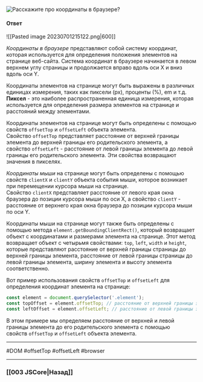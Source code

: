 ![Расскажите про координаты в браузере?](https://youtu.be/70VnuTXi4Wk?t=644)

#### Ответ

![[Pasted image 20230701215122.png|600]]

*Координаты в браузере* представляют собой систему координат, которая используется для определения положения элементов на странице веб-сайта. Система координат в браузере начинается в левом верхнем углу страницы и продолжается вправо вдоль оси X и вниз вдоль оси Y.

Координаты элементов на странице могут быть выражены в различных единицах измерения, таких как пиксели (px), проценты (%), em и т.д. **Пиксел** - это наиболее распространенная единица измерения, которая используется для определения размера элементов на странице и расстояний между элементами.

Координаты элементов на странице могут быть определены с помощью свойств `offsetTop` и `offsetLeft` объекта элемента. Свойство `offsetTop` представляет расстояние от верхней границы элемента до верхней границы его родительского элемента, а свойство `offsetLeft` - расстояние от левой границы элемента до левой границы его родительского элемента. Эти свойства возвращают значения в пикселях.

*Координаты мыши* на странице могут быть определены с помощью свойств `clientX` и `clientY` объекта события мыши, которое возникает при перемещении курсора мыши на странице. Свойство `clientX` представляет расстояние от левого края окна браузера до позиции курсора мыши по оси X, а свойство `clientY` - расстояние от верхнего края окна браузера до позиции курсора мыши по оси Y.

Координаты мыши на странице могут также быть определены с помощью метода `element.getBoundingClientRect()`, который возвращает объект с координатами и размерами элемента на странице. Этот метод возвращает объект с четырьмя свойствами: `top`, `left`, `width` и `height`, которые представляют расстояние от верхней границы страницы до верхней границы элемента, расстояние от левой границы страницы до левой границы элемента, ширину элемента и высоту элемента соответственно.

Вот пример использования свойств `offsetTop` и `offsetLeft` для определения координат элемента на странице:

```javascript
const element = document.querySelector('.element');
const topOffset = element.offsetTop; // расстояние от верхней границы элемента до верхней границы его родительского элемента
const leftOffset = element.offsetLeft; // расстояние от левой границы элемента до левой границы его родительского элемента
```

В этом примере мы определяем расстояние от верхней и левой границы элемента до его родительского элемента с помощью свойств `offsetTop` и `offsetLeft` объекта элемента.

___
#DOM #offsetTop #offsetLeft #browser 

___

### [[003 JSCore|Назад]]